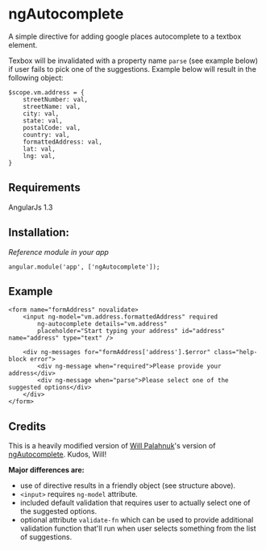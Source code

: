 ngAutocomplete
==============

A simple directive for adding google places autocomplete to a textbox element.

Texbox will be invalidated with a property name `parse` (see example below) if user fails to pick one of the suggestions.
Example below will result in the following object:
```
$scope.vm.address = {
    streetNumber: val,
    streetName: val,
    city: val,
    state: val,
    postalCode: val,
    country: val,
    formattedAddress: val,
    lat: val,
    lng: val,
}
```

Requirements
-------------
AngularJs 1.3

Installation:
-------------
*Reference module in your app*
```
angular.module('app', ['ngAutocomplete']);
```

Example
-------------
```
<form name="formAddress" novalidate>
    <input ng-model="vm.address.formattedAddress" required
        ng-autocomplete details="vm.address"
        placeholder="Start typing your address" id="address" name="address" type="text" />
    
    <div ng-messages for="formAddress['address'].$error" class="help-block error">
        <div ng-message when="required">Please provide your address</div>
        <div ng-message when="parse">Please select one of the suggested options</div>
    </div>
</form>
```

Credits
-------------
This is a heavily modified version of [Will Palahnuk](https://github.com/wpalahnuk)'s version of [ngAutocomplete](https://github.com/wpalahnuk/ngAutocomplete). Kudos, Will!

**Major differences are:**
* use of directive results in a friendly object (see structure above).
* `<input>` requires `ng-model` attribute.
* included default validation that requires user to actually select one of the suggested options.
* optional attribute `validate-fn` which can be used to provide additional validation function that'll run when user selects something from the list of suggestions.
